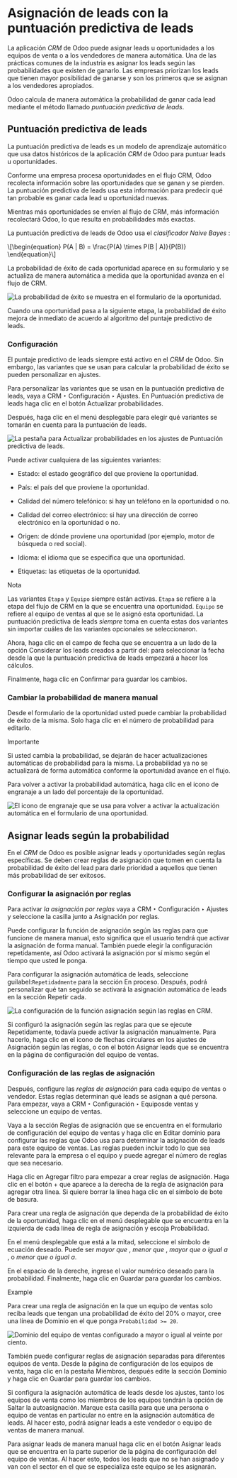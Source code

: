 # Asignación de leads con la puntuación predictiva de leads

La aplicación _CRM_ de Odoo puede asignar leads u oportunidades a los equipos
de venta o a los vendedores de manera automática. Una de las prácticas comunes
de la industria es asignar los leads según las probabilidades que existen de
ganarlo. Las empresas priorizan los leads que tienen mayor posibilidad de
ganarse y son los primeros que se asignan a los vendedores apropiados.

Odoo calcula de manera automática la probabilidad de ganar cada lead mediante
el método llamado _puntuación predictiva de leads_.

## Puntuación predictiva de leads

La puntuación predictiva de leads es un modelo de aprendizaje automático que
usa datos históricos de la aplicación _CRM_ de Odoo para puntuar leads u
oportunidades.

Conforme una empresa procesa oportunidades en el flujo CRM, Odoo recolecta
información sobre las oportunidades que se ganan y se pierden. La puntuación
predictiva de leads usa esta información para predecir qué tan probable es
ganar cada lead u oportunidad nuevas.

Mientras más oportunidades se envíen al flujo de CRM, más información
recolectará Odoo, lo que resulta en probabilidades más exactas.

La puntuación predictiva de leads de Odoo usa el _clasificador Naive Bayes_ :

\\[\begin{equation} P(A | B) = \frac{P(A) \times P(B | A)}{P(B)} \end{equation}\\]

La probabilidad de éxito de cada oportunidad aparece en su formulario y se
actualiza de manera automática a medida que la oportunidad avanza en el flujo
de CRM.

![La probabilidad de éxito se muestra en el formulario de la
oportunidad.](../../../../_images/probability-opportunity-form.png)

Cuando una oportunidad pasa a la siguiente etapa, la probabilidad de éxito
mejora de inmediato de acuerdo al algoritmo del puntaje predictivo de leads.

### Configuración

El puntaje predictivo de leads siempre está activo en el _CRM_ de Odoo. Sin
embargo, las variantes que se usan para calcular la probabilidad de éxito se
pueden personalizar en ajustes.

Para personalizar las variantes que se usan en la puntuación predictiva de
leads, vaya a CRM ‣ Configuración ‣ Ajustes. En Puntuación predictiva de leads
haga clic en el botón Actualizar probabilidades.

Después, haga clic en el menú desplegable para elegir qué variantes se tomarán
en cuenta para la puntuación de leads.

![La pestaña para Actualizar probabilidades en los ajustes de Puntuación
predictiva de leads.](../../../../_images/update-probabilities.png)

Puede activar cualquiera de las siguientes variantes:

  * Estado: el estado geográfico del que proviene la oportunidad.

  * País: el país del que proviene la oportunidad.

  * Calidad del número telefónico: si hay un teléfono en la oportunidad o no.

  * Calidad del correo electrónico: si hay una dirección de correo electrónico en la oportunidad o no.

  * Origen: de dónde proviene una oportunidad (por ejemplo, motor de búsqueda o red social).

  * Idioma: el idioma que se especifica que una oportunidad.

  * Etiquetas: las etiquetas de la oportunidad.

Nota

Las variantes `Etapa` y `Equipo` siempre están activas. `Etapa` se refiere a
la etapa del flujo de CRM en la que se encuentra una oportunidad. `Equipo` se
refiere al equipo de ventas al que se le asignó esta oportunidad. La
puntuación predictiva de leads _siempre_ toma en cuenta estas dos variantes
sin importar cuáles de las variantes opcionales se seleccionaron.

Ahora, haga clic en el campo de fecha que se encuentra a un lado de la opción
Considerar los leads creados a partir del: para seleccionar la fecha desde la
que la puntuación predictiva de leads empezará a hacer los cálculos.

Finalmente, haga clic en Confirmar para guardar los cambios.

### Cambiar la probabilidad de manera manual

Desde el formulario de la oportunidad usted puede cambiar la probabilidad de
éxito de la misma. Solo haga clic en el número de probabilidad para editarlo.

Importante

Si usted cambia la probabilidad, se dejarán de hacer actualizaciones
automáticas de probabilidad para la misma. La probabilidad ya no se
actualizará de forma automática conforme la oportunidad avance en el flujo.

Para volver a activar la probabilidad automática, haga clic en el icono de
engranaje a un lado del porcentaje de la oportunidad.

![El icono de engranaje que se usa para volver a activar la actualización
automática en el formulario de una
oportunidad.](../../../../_images/probability-gear-icon.png)

## Asignar leads según la probabilidad

En el _CRM_ de Odoo es posible asignar leads y oportunidades según reglas
específicas. Se deben crear reglas de asignación que tomen en cuenta la
probabilidad de éxito del lead para darle prioridad a aquellos que tienen más
probabilidad de ser exitosos.

### Configurar la asignación por reglas

Para activar _la asignación por reglas_ vaya a CRM ‣ Configuración ‣ Ajustes y
seleccione la casilla junto a Asignación por reglas.

Puede configurar la función de asignación según las reglas para que funcione
de manera manual, esto significa que el usuario tendrá que activar la
asignación de forma manual. También puede elegir la configuración
repetidamente, así Odoo activará la asignación por sí mismo según el tiempo
que usted le ponga.

Para configurar la asignación automática de leads, seleccione
guilabel:`Repetidadmente` para la sección En proceso. Después, podrá
personalizar qué tan seguido se activará la asignación automática de leads en
la sección Repetir cada.

![La configuración de la función asignación según las reglas en
CRM.](../../../../_images/rule-based-assignment.png)

Si configuró la asignación según las reglas para que se ejecute Repetidamente,
todavía puede activar la asignación manualmente. Para hacerlo, haga clic en el
icono de flechas circulares en los ajustes de Asignación según las reglas, o
con el botón Asignar leads que se encuentra en la página de configuración del
equipo de ventas.

### Configuración de las reglas de asignación

Después, configure las _reglas de asignación_ para cada equipo de ventas o
vendedor. Estas reglas determinan qué leads se asignan a qué persona. Para
empezar, vaya a CRM ‣ Configuración ‣ Equiposde ventas y seleccione un equipo
de ventas.

Vaya a la sección Reglas de asignación que se encuentra en el formulario de
configuración del equipo de ventas y haga clic en Editar dominio para
configurar las reglas que Odoo usa para determinar la asignación de leads para
este equipo de ventas. Las reglas pueden incluir todo lo que sea relevante
para la empresa o el equipo y puede agregar el número de reglas que sea
necesario.

Haga clic en Agregar filtro para empezar a crear reglas de asignación. Haga
clic en el botón + que aparece a la derecha de la regla de asignación para
agregar otra línea. Si quiere borrar la línea haga clic en el símbolo de bote
de basura.

Para crear una regla de asignación que dependa de la probabilidad de éxito de
la oportunidad, haga clic en el menú desplegable que se encuentra en la
izquierda de cada línea de regla de asignación y escoja Probabilidad.

En el menú desplegable que está a la mitad, seleccione el símbolo de ecuación
deseado. Puede ser _mayor que_ , _menor que_ , _mayor que o igual a_ , o
_menor que o igual a_.

En el espacio de la dereche, ingrese el valor numérico deseado para la
probabilidad. Finalmente, haga clic en Guardar para guardar los cambios.

Example

Para crear una regla de asignación en la que un equipo de ventas solo reciba
leads que tengan una probabilidad de éxito del 20% o mayor, cree una línea de
Dominio en el que ponga `Probabilidad >= 20`.

![Dominio del equipo de ventas configurado a mayor o igual al veinte por
ciento.](../../../../_images/probability-domain.png)

También puede configurar reglas de asignación separadas para diferentes
equipos de venta. Desde la página de configuración de los equipos de venta,
haga clic en la pestaña Miembros, después edite la sección Dominio y haga clic
en Guardar para guardar los cambios.

Si configura la asignación automática de leads desde los ajustes, tanto los
equipos de venta como los miembros de los equipos tendrán la opción de Saltar
la autoasignación. Marque esta casilla para que una persona o equipo de ventas
en particular no entre en la asignación automática de leads. Al hacer esto,
podrá asignar leads a este vendedor o equipo de ventas de manera manual.

Para asignar leads de manera manual haga clic en el botón Asignar leads que se
encuentra en la parte superior de la página de configuración del equipo de
ventas. Al hacer esto, todos los leads que no se han asignado y van con el
sector en el que se especializa este equipo se les asignarán.

